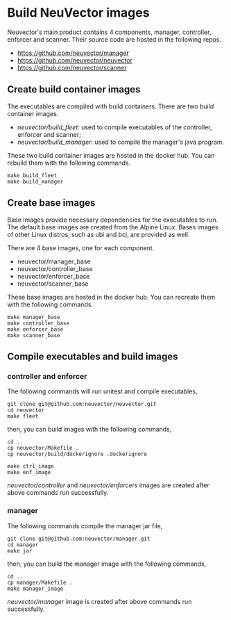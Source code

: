 
# Build NeuVector images

Neuvector's main product contains 4 components, manager, controller, enforcer and scanner. Their source code are hosted in the following repos.

- https://github.com/neuvector/manager
- https://github.com/neuvector/neuvector
- https://github.com/neuvector/scanner

## Create build container images

The executables are compiled with build containers. There are two build container images.

 - *neuvector/build_fleet*: used to compile executables of the controller, enforcer and scanner;
 - *neuvector/build_manager*: used to compile the manager's java program.

These two build container images are hosted in the docker hub. You can rebuild them with the following commands.

```
make build_fleet
make build_manager
```
## Create base images

Base images provide necessary dependencies for the executables to run. The default base images are created from the Alpine Linux. Bases images of other Linux distros, such as ubi and bci, are provided as well.

There are 4 base images, one for each component.
- neuvector/manager_base
- neuvector/controller_base
- neuvector/enforcer_base
- neuvector/scanner_base

These base images are hosted in the docker hub. You can recreate them with the following commands.

```
make manager_base
make controller_base
make enforcer_base
make scanner_base
```

## Compile executables and build images

### controller and enforcer

The following commands will run unitest and compile executables,
```
git clone git@github.com:neuvector/neuvector.git
cd neuvector
make fleet
```

then, you can build images with the following commands,
```
cd ..
cp neuvector/Makefile .
cp neuvector/build/dockerignore .dockerignore

make ctrl_image
make enf_image
```

*neuvector/controller* and *neuvector/enforcers* images are created after above commands run successfully.


### manager

The following commands compile the manager jar file,
```
git clone git@github.com:neuvector/manager.git
cd manager
make jar
```

then, you can build the manager image with the following commands,
```
cd ..
cp manager/Makefile .
make manager_image
```

*neuvector/manager* image is created after above commands run successfully.
